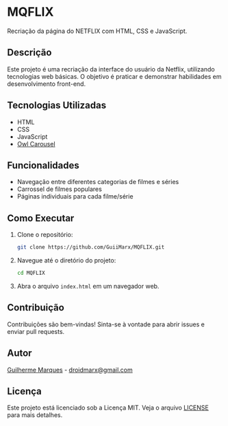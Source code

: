 # MQFLIX

Recriação da página do NETFLIX com HTML, CSS e JavaScript.

## Descrição

Este projeto é uma recriação da interface do usuário da Netflix, utilizando tecnologias web básicas. O objetivo é praticar e demonstrar habilidades em desenvolvimento front-end.

## Tecnologias Utilizadas

- HTML
- CSS
- JavaScript
- [Owl Carousel](https://owlcarousel2.github.io/OwlCarousel2/)

## Funcionalidades

- Navegação entre diferentes categorias de filmes e séries
- Carrossel de filmes populares
- Páginas individuais para cada filme/série

## Como Executar

1. Clone o repositório:
   ```sh
   git clone https://github.com/GuiiMarx/MQFLIX.git
   ```
2. Navegue até o diretório do projeto:
   ```sh
   cd MQFLIX
   ```
3. Abra o arquivo `index.html` em um navegador web.

## Contribuição

Contribuições são bem-vindas! Sinta-se à vontade para abrir issues e enviar pull requests.

## Autor

[Guilherme Marques](https://www.linkedin.com/in/guimqs) - droidmarx@gmail.com

## Licença

Este projeto está licenciado sob a Licença MIT. Veja o arquivo [LICENSE](LICENSE) para mais detalhes.
